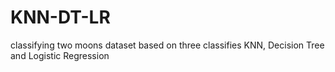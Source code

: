 # KNN-DT-LR
classifying two moons dataset based on three classifies KNN, Decision Tree and Logistic Regression
